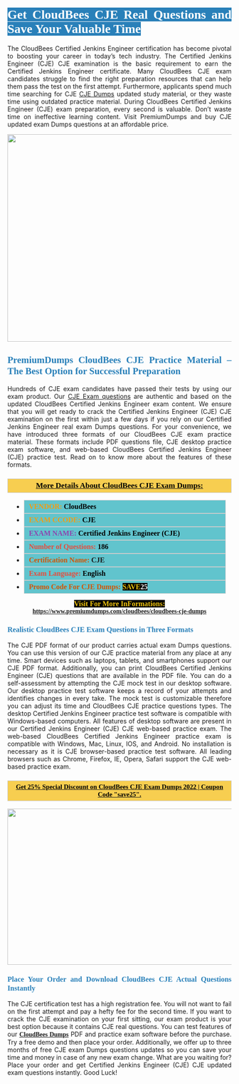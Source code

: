 <h1 style="text-align: justify;"><span style="color:#ffffff;"><span style="font-family:Georgia,serif;"><strong><span style="background-color:#2980b9;">Get CloudBees CJE Real Questions and Save Your Valuable Time</span></strong></span></span></h1>

<p style="text-align: justify;">The CloudBees Certified Jenkins Engineer certification has become pivotal to boosting your career in today’s tech industry. The Certified Jenkins Engineer (CJE) CJE examination is the basic requirement to earn the Certified Jenkins Engineer certificate. Many CloudBees CJE exam candidates struggle to find the right preparation resources that can help them pass the test on the first attempt. Furthermore, applicants spend much time searching for CJE <a href="https://www.premiumdumps.com/cloudbees/cloudbees-cje-dumps">CJE Dumps</a> updated study material, or they waste time using outdated practice material. During CloudBees Certified Jenkins Engineer (CJE) exam preparation, every second is valuable. Don’t waste time on ineffective learning content. Visit PremiumDumps and buy CJE updated exam Dumps questions at an affordable price.</p>

<p style="text-align: center;"><a href="https://www.premiumdumps.com/cloudbees/cloudbees-cje-dumps"><img alt="" src="https://i.imgur.com/KJGzbJ2.jpeg" style="width: 700px; height: 465px;" /></a></p>

<h2 style="text-align: justify;"><span style="color:#2980b9;"><span style="font-family:Georgia,serif;"><strong>PremiumDumps CloudBees CJE Practice Material – The Best Option for Successful Preparation</strong></span></span></h2>

<p style="text-align: justify;">Hundreds of CJE exam candidates have passed their tests by using our exam product. Our <a href="https://www.premiumdumps.com/cloudbees/cloudbees-cje-dumps">CJE Exam questions</a> are authentic and based on the updated CloudBees Certified Jenkins Engineer exam content. We ensure that you will get ready to crack the Certified Jenkins Engineer (CJE) CJE examination on the first within just a few days if you rely on our Certified Jenkins Engineer real exam Dumps questions. For your convenience, we have introduced three formats of our CloudBees CJE exam practice material. These formats include PDF questions file, CJE desktop practice exam software, and web-based CloudBees Certified Jenkins Engineer (CJE) practice test. Read on to know more about the features of these formats.</p>

<h3 style="background: #f7ce50; border: 1px solid rgb(204, 204, 204); padding: 5px 10px; text-align: center;"><span style="font-family:Georgia,serif;"><u><u><span style="color:#000000;"><span style="font-size:11pt"><span style="line-height:normal"><b><span style="font-size:13.0pt"><span cambria="">More Details About CloudBees CJE Exam Dumps:</span></span></b></span></span></span></u></u></span></h3>

<ul>
	<li style="margin:0cm 10pt">
	<div style="background:#61c4cd; border: 1px solid rgb(204, 204, 204); padding: 5px 10px; text-align: justify;"><span style="font-family:Georgia,serif;"><span style="font-size:11pt"><span style="line-height:normal"><b><span style="font-size:12.0pt"><span new="" roman="" times=""><span style="color:#f39c12;">VENDOR:</span> <span style="color:#000000;">CloudBees</span></span></span></b></span></span></span></div>
	</li>
	<li style="margin:0cm 10pt">
	<div style="background: #61c4cd; border: 1px solid rgb(204, 204, 204); padding: 5px 10px; text-align: justify;"><span style="font-family:Georgia,serif;"><span style="font-size:11pt"><span style="line-height:normal"><b><span style="font-size:12.0pt"><span new="" roman="" times=""><span style="color:#f39c12;">EXAM CCODE:</span> <span style="color:#000000;">CJE</span></span></span></b></span></span></span></div>
	</li>
	<li style="margin:0cm 10pt">
	<div style="background: #61c4cd; border: 1px solid rgb(204, 204, 204); padding: 5px 10px; text-align: justify;"><span style="font-family:Georgia,serif;"><span style="font-size:11pt"><span style="line-height:normal"><b><span style="font-size:12.0pt"><span new="" roman="" times=""><span style="color:#8e44ad;">EXAM NAME:</span> <span style="color:#000000;">Certified Jenkins Engineer (CJE)</span></span></span></b></span></span></span></div>
	</li>
	<li style="margin:0cm 10pt">
	<div style="background: #61c4cd; border: 1px solid rgb(204, 204, 204); padding: 5px 10px;"><span style="font-family:Georgia,serif;"><span style="font-size:11pt"><span style="line-height:normal"><b><span style="font-size:12.0pt"><span new="" roman="" times=""><span style="color:#e74c3c;">Number of Questions:</span><span style="color:#000000;"><span style="color:#f1c40f;"> </span>186</span></span></span></b></span></span></span></div>
	</li>
	<li style="margin:0cm 10pt">
	<div style="background: #61c4cd; border: 1px solid rgb(204, 204, 204); padding: 5px 10px; text-align: justify;"><span style="font-family:Georgia,serif;"><span style="font-size:11pt"><span style="line-height:normal"><b><span style="font-size:12.0pt"><span new="" roman="" times=""><span style="color:#d35400;">Certification Name:</span> CJE</span></span></b></span></span></span></div>
	</li>
	<li style="margin:0cm 10pt">
	<div style="background: #61c4cd; border: 1px solid rgb(204, 204, 204); padding: 5px 10px; text-align: justify;"><span style="font-family:Georgia,serif;"><span style="font-size:11pt"><span style="line-height:normal"><b><span style="font-size:12.0pt"><span new="" roman="" times=""><span style="color:#e74c3c;">Exam Language:</span> <span style="color:#000000;">English</span></span></span></b></span></span></span></div>
	</li>
	<li style="margin:0cm 10pt">
	<div style="background: #61c4cd; border: 1px solid rgb(204, 204, 204); padding: 5px 10px;"><span style="font-family:Georgia,serif;"><span style="font-size:11pt"><span style="line-height:normal"><b><span style="font-size:12.0pt"><span new="" roman="" times=""><span style="color:#d35400;">Promo Code For CJE Dumps:</span><span style="color:#f1c40f;"> <span style="background-color:#000000;">SAVE</span></span><span style="color:#ffffff;"><span style="background-color:#000000;">25</span></span></span></span></b></span></span></span></div>
	</li>
</ul>

<p style="text-align: center;"><span style="font-family:Georgia,serif;"><strong><span style="font-size:16px;"><span style="color:#f1c40f;"><span style="background-color:#000000;">Visit For More InFormations:</span></span></span> <a href="https://www.premiumdumps.com/cloudbees/cloudbees-cje-dumps">https://www.premiumdumps.com/cloudbees/cloudbees-cje-dumps</a></strong></span></p>

<h3 style="text-align: justify;"><span style="color:#2980b9;"><span style="font-family:Georgia,serif;"><strong><strong><strong>Realistic CloudBees CJE Exam Questions in Three Formats</strong></strong></strong></span></span></h3>

<p style="text-align: justify;">The CJE PDF format of our product carries actual exam Dumps questions. You can use this version of our CJE practice material from any place at any time. Smart devices such as laptops, tablets, and smartphones support our CJE PDF format. Additionally, you can print CloudBees Certified Jenkins Engineer (CJE) questions that are available in the PDF file. You can do a self-assessment by attempting the CJE mock test in our desktop software. Our desktop practice test software keeps a record of your attempts and identifies changes in every take. The mock test is customizable therefore you can adjust its time and CloudBees CJE practice questions types. The desktop Certified Jenkins Engineer practice test software is compatible with Windows-based computers. All features of desktop software are present in our Certified Jenkins Engineer (CJE) CJE web-based practice exam. The web-based CloudBees Certified Jenkins Engineer practice exam is compatible with Windows, Mac, Linux, IOS, and Android. No installation is necessary as it is CJE browser-based practice test software. All leading browsers such as Chrome, Firefox, IE, Opera, Safari support the CJE web-based practice exam.</p>

<h3 style="background: rgb(247, 206, 80); border: 1px solid rgb(204, 204, 204); padding: 5px 10px; text-align: center;"><span style="font-family:Georgia,serif;"><u><span style="color:#000000;"><span style="font-size:11pt;"><span style="line-height:normal;"><b><span cambria="">Get 25% Special Discount on CloudBees CJE Exam Dumps 2022 | Coupon Code "save25".</span></b></span></span></span></u></span></h3>

<p style="text-align: center;"><strong><strong><a href="https://www.premiumdumps.com/cloudbees/cloudbees-cje-dumps"><img alt="" src="https://i.imgur.com/F18GQwv.jpeg" style="width: 700px; height: 350px;" /></a></strong></strong></p>

<h3 style="text-align: justify;"><strong><span style="color:#2980b9;"><span style="font-family:Georgia,serif;"><strong><strong><strong>Place Your Order and Download CloudBees CJE Actual Questions Instantly</strong></strong></strong></span></span></strong></h3>

<p style="text-align: justify;">The CJE certification test has a high registration fee. You will not want to fail on the first attempt and pay a hefty fee for the second time. If you want to crack the CJE examination on your first sitting, our exam product is your best option because it contains CJE real questions. You can test features of our <span style="font-family:Georgia,serif;"><strong><a href="https://www.premiumdumps.com/cloudbees-exam-dumps">CloudBees Dumps</a></strong></span> PDF and practice exam software before the purchase. Try a free demo and then place your order. Additionally, we offer up to three months of free CJE exam Dumps questions updates so you can save your time and money in case of any new exam change. What are you waiting for? Place your order and get Certified Jenkins Engineer (CJE) CJE updated exam questions instantly. Good Luck!</p>

